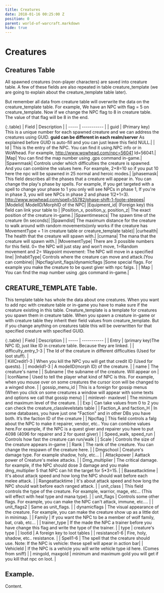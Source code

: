 ```yaml
---
title: Creatures
date: 2018-01-16 00:25:00 Z
position: 0
parent: world-of-warcraft.markdown
hide: true
---
```


# Creatures

## Creatures Table

All spawned creatures (non-player characters) are saved into creature table. A few of these fields are also repeated in table creature_template (we are going to explain about the creature_template table later).

But remember all data from creature table will overwrite the data on the creature_template table. For example, We have an NPC with flag = 5 on creature_template. Now if we change the NPC flag to 8 in creature table. The value of that flag will be 8 in the end.

{:.table}
| Field | Description |
| ----- | ----------- |
| guid   | (Primary key) This is a unique number for each spawned creature and we can address the creatures using GUID. **guid can be different in each realm/server** As explained before GUID is auto-fill and you can just leave this field NULL.|
|   Id   | This is the entry of the NPC. You can find it using.NPC info or in WoWhead. For example, http://www.wowhead.com/npc=56041 Id=56041.|
|Map| You can find the map number using .gps command in-game.|
|Spawnmask| Controls under which difficulties the creature is spawned. And you can combine the values here. For example, 2+8=10 so if you put 10 here the npc will be spawned in 25 normal and heroic modes.|
|phasemask| This field describes all the phases that a creature will appear in. You can change the play's phase by spells. For example, If you get targeted with a spell to change your phase to 1 you only will see NPCs in phase 1, If you're in phase 3, you will see NPCs in phase 2 and phase 1(2+1=3). http://www.wowhead.com/spell=55782/phase-shift-1-foote-steppes|
|Modelid| ModelID/MorphID of the NPC|
|Equipment_id| (Foreign key) this field can link your table to |
|Position_x, position_y, position_z| The exact position of the creature in-game.|
|Spawntimesecs| The spawn time of the creature (In seconds)|
|Spawndist| The maximum distance for the creature to walk around with random movements(only works if the creature has MovementType = 1 in creature table or creature_template table)|
|curhealth| The health that the creature will spawn with.|
|curmana| The mana that the creature will spawn with.|
|MovementType| There are 3 possible numbers for this field. 0= the NPC will just stay and won’t move, 1=Random movement and 2= Waypoint movement: The NPC will move in a specified line|
|InhabitType| Controls where the creature can move and attack.(You can combine)|
|Npcflag/unit_flags/dynamicflags |Some special flags. For example you make the creature to be quest giver with npc falgs. |
| Map | You can find the map number using .gps command in-game.|


## CREATURE_TEMPLATE Table.
This template table has whole the data about one creatures. When you want to add npc with creature table or in-game you have to make sure if the creature existing in this table. Creature_template is a template for creatures you spawn them in creature table. When you spawn a creature in-game or with creature table they inherit their field values from creature_template. But if you change anything on creatures table this will be overwritten for that specified creature with specified GUID.

{:.table}
| Field | Description |
| ----- | ----------- |
| Entry | (primary key)The NPC ID, just like ID in creature table. Because they are linked. |
| difficulty_entry_1-3 | The Id of the creature in different difficulties (Used for loot stuff). |  
| KillCredit1-3 | When you kill the NPC you will get that credit ID (Used for quests). | 
| modelid1-3 | A modelID(morph ID) of the creature. | 
| name | The creature's name | 
| Subname | the subname of the creature. Will appear on <Subname here> | 
| IconName | Used to tell the player what kind of NPC is this. For example, when you mouse over on some creatures the cursor icon will be changed to a winged shoe. | 
| gossip_menu_id | This is a foreign for gossip menus (When you click on some creatures a window will appear with some texts and options we call that gossip menu) | 
| minlevel- maxlevel | The minimum and maximum level of the creature. | 
| Exp |  Can take values from 0 to 2 you can check the creature_classlevelstats table | 
| Faction_A and faction_H | In some databases, you have just one "Faction" and in other DBs you have both. It’s the faction ID of the creature | 
| Npcflag | This field controls a falg about the NPC to make it repairer, vendor, etc.. You can combine values here.For example, if the NPC is a quest giver and repairer you have to put 4098 (4096 for repairer and 2 for quest giver) | 
| Speed_walk, speed_run | Controls how fast the creature can run/walk | 
| Scale | Controls the size of the creature appears in-game | 
| Rank | The rank of the creature. You can change the respawn of the creature here. | 
| Dmgschool | Creature's damage type. For example shadow, holy, etc... | 
| Attackpower | Aattack power of Creature's melee attacks. |
| Dmg_multiplier | The critical damage. for example, if the NPC should dose 3 damage and you make dmg_multiplier 5 that NPC can hit the target for 5*3=15. |
| Baseattacktime | It's about attack speed and how long the NPC should wait before each melee attack. |
| Rangeattacktime | It's about attack speed and how long the NPC should wait before each ranged attack. |
| unit_class | This field controls the type of the creature. For example, warrior, mage, etc... (This will effect with heal type and mana type). |
| unit_flags | Controls some other flags. For example, you can make the NPC can't attack, immune, etc.... |
| unit_flags2 | Same as unit_flags. |
| dynamicflags | The visual appearance of the creature. For example, you can make the creature show up as a little dot in minimap. |
| Family | If you want the NPC to be a member of wolf family, bat, crab, etc... |
| trainer_type | If the made the NPC a trainer before you have change this flag and write the type of the trainer. |
| type | creature's type |
| lootid | A foreign key to loot tables |
| resistance1-6 | Fire, holy, shadow, etc.. resistance. |
| Spell1-6 | The spell that the creature should use.
Note: If the NPC is vehicle: these spell will apear in action bar|
| VehicleId | If the NPC is a vehicle you will write vehicle type id here. (Comes from sniff) |
| mingold, maxgold | minimum and maximum gold you will get if you kill that npc on loot. |
## Example.
Content.
